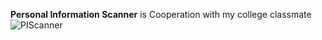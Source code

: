 __Personal Information Scanner__ is Cooperation with my college classmate
![PIScanner](PIScanner/PIS.GIF "UI")
